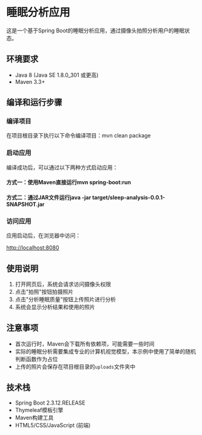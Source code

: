 # 睡眠分析应用

这是一个基于Spring Boot的睡眠分析应用，通过摄像头拍照分析用户的睡眠状态。

## 环境要求

- Java 8 (Java SE 1.8.0_301 或更高)
- Maven 3.3+

## 编译和运行步骤

### 编译项目

在项目根目录下执行以下命令编译项目：mvn clean package
### 启动应用

编译成功后，可以通过以下两种方式启动应用：

#### 方式一：使用Maven直接运行mvn spring-boot:run
#### 方式二：通过JAR文件运行java -jar target/sleep-analysis-0.0.1-SNAPSHOT.jar
### 访问应用

应用启动后，在浏览器中访问：

[http://localhost:8080](http://localhost:8080)

## 使用说明

1. 打开网页后，系统会请求访问摄像头权限
2. 点击"拍照"按钮拍摄照片
3. 点击"分析睡眠质量"按钮上传照片进行分析
4. 系统会显示分析结果和使用的照片

## 注意事项

- 首次运行时，Maven会下载所有依赖项，可能需要一些时间
- 实际的睡眠分析需要集成专业的计算机视觉模型，本示例中使用了简单的随机判断函数作为占位
- 上传的照片会保存在项目根目录的`uploads`文件夹中

## 技术栈

- Spring Boot 2.3.12.RELEASE
- Thymeleaf模板引擎
- Maven构建工具
- HTML5/CSS/JavaScript (前端)    